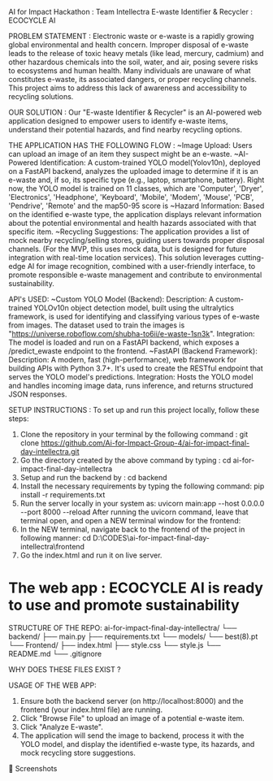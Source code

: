 AI for Impact Hackathon : Team Intellectra 
E-waste Identifier & Recycler : ECOCYCLE AI

PROBLEM STATEMENT :
Electronic waste or e-waste is a rapidly growing global environmental and health concern. Improper disposal of e-waste leads to the release of toxic heavy metals (like lead, mercury, cadmium) and other hazardous chemicals into the soil, water, and air, posing severe risks to ecosystems and human health. Many individuals are unaware of what constitutes e-waste, its associated dangers, or proper recycling channels. This project aims to address this lack of awareness and accessibility to recycling solutions.

OUR SOLUTION : 
Our "E-waste Identifier & Recycler" is an AI-powered web application designed to empower users to identify e-waste items, understand their potential hazards, and find nearby recycling options.

THE APPLICATION HAS THE FOLLOWING FLOW :
~Image Upload: Users can upload an image of an item they suspect might be an e-waste.
~AI-Powered Identification: A custom-trained YOLO model(Yolov10n), deployed on a FastAPI backend, analyzes the uploaded image to determine if it is an e-waste and, if so, its specific type (e.g., laptop, smartphone, battery).
Right now, the YOLO model is trained on 11 classes, which are 'Computer', 'Dryer', 'Electronics', 'Headphone', 'Keyboard', 'Mobile', 'Modem', 'Mouse', 'PCB', 'Pendrive', 'Remote' and the map50-95 score is 
~Hazard Information: Based on the identified e-waste type, the application displays relevant information about the potential environmental and health hazards associated with that specific item.
~Recycling Suggestions: The application provides a list of mock nearby recycling/selling stores, guiding users towards proper disposal channels. (For the MVP, this uses mock data, but is designed for future integration with real-time location services).
This solution leverages cutting-edge AI for image recognition, combined with a user-friendly interface, to promote responsible e-waste management and contribute to environmental sustainability.

API's USED:
~Custom YOLO Model (Backend):
Description: A custom-trained YOLOv10n object detection model, built using the ultralytics framework, is used for identifying and classifying various types of e-waste from images. The dataset used to train the images is "https://universe.roboflow.com/shubha-to6ii/e-waste-1sn3k".
Integration: The model is loaded and run on a FastAPI backend, which exposes a /predict_ewaste endpoint to the frontend.
~FastAPI (Backend Framework):
Description: A modern, fast (high-performance), web framework for building APIs with Python 3.7+. It's used to create the RESTful endpoint that serves the YOLO model's predictions.
Integration: Hosts the YOLO model and handles incoming image data, runs inference, and returns structured JSON responses.

SETUP INSTRUCTIONS :
To set up and run this project locally, follow these steps:
1. Clone the repository in your terminal by the following command :
   git clone https://github.com/Ai-for-Impact-Group-4/ai-for-impact-final-day-intellectra.git
2. Go the directory created by the above command by typing :
   cd ai-for-impact-final-day-intellectra
3. Setup and run the backend by :
   cd backend
4. Install the necessary requirements by typing the following command:
   pip install -r requirements.txt
5. Run the server locally in your system as:
   uvicorn main:app --host 0.0.0.0 --port 8000 --reload
After running the uvicorn command, leave that terminal open, and open a NEW terminal window for the frontend:
6. In the NEW terminal, navigate back to the frontend of the project in following manner:
   cd D:\CODES\ai-for-impact-final-day-intellectra\frontend
7. Go the index.html and run it on live server.
# The web app : ECOCYCLE AI is ready to use and promote sustainability 

STRUCTURE OF THE REPO:
ai-for-impact-final-day-intellectra/
└── backend/
    ├── main.py
    ├── requirements.txt
    └── models/
        └── best(8).pt 
└── Frontend/
    ├── index.html
    ├── style.css
    └── style.js
└── README.md
└── .gitignore

WHY DOES THESE FILES EXIST ?


USAGE OF THE WEB APP:
1. Ensure both the backend server (on http://localhost:8000) and the frontend (your index.html file) are running.
2. Click "Browse File" to upload an image of a potential e-waste item.
3. Click "Analyze E-waste".
4. The application will send the image to backend, process it with the YOLO model, and display the identified e-waste type, its hazards, and mock recycling store suggestions.

📸 Screenshots

